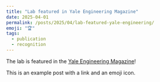 ```yaml
---
title: "Lab featured in Yale Engineering Magazine"
date: 2025-04-01
permalink: /posts/2025/04/lab-featured-yale-engineering/
emoji: "🏆"
tags:
  - publication
  - recognition
---
```


The lab is featured in the [Yale Engineering Magazine](https://engineering.yale.edu/magazine)!

This is an example post with a link and an emoji icon.
